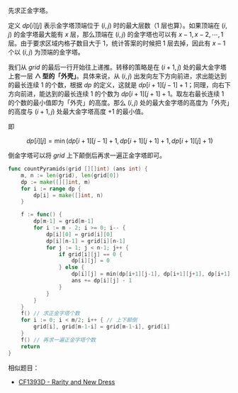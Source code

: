 先求正金字塔。

定义 $\textit{dp}[i][j]$ 表示金字塔顶端位于 $(i,j)$ 时的最大层数（$1$ 层也算）。如果顶端在 $(i,j)$ 的金字塔最大能有 $x$ 层，那么顶端在 $(i,j)$ 的金字塔也可以有 $x-1,x-2,\cdots,1$ 层。由于要求区域内格子数目大于 $1$，统计答案的时候把 $1$ 层去掉，因此有 $x-1$ 个以 $(i,j)$ 为顶端的金字塔。

我们从 $\textit{grid}$ 的最后一行开始往上递推。转移的策略是在 $(i+1,j)$ 处的最大金字塔上套一层 **∧ 型的「外壳」**。具体来说，从 $(i,j)$ 出发向左下方向前进，求出能达到的最长连续 $1$ 的个数，根据 $\textit{dp}$ 的定义，这就是 $\textit{dp}[i+1][j-1]+1$；同理，向右下方向前进，能达到的最长连续 $1$ 的个数为 $\textit{dp}[i+1][j+1]+1$。取左右最长连续 $1$ 的个数的最小值即为「外壳」的高度。那么 $(i,j)$ 处的最大金字塔的高度为「外壳」的高度与 $(i+1,j)$ 处最大金字塔高度 $+1$ 的最小值。

即

$$
\textit{dp}[i][j] = \min(\textit{dp}[i+1][j-1]+1, \textit{dp}[i+1][j+1]+1, \textit{dp}[i+1][j]+1)
$$

倒金字塔可以将 $\textit{grid}$ 上下颠倒后再求一遍正金字塔即可。

```go
func countPyramids(grid [][]int) (ans int) {
	m, n := len(grid), len(grid[0])
	dp := make([][]int, m)
	for i := range dp {
		dp[i] = make([]int, n)
	}

	f := func() {
		dp[m-1] = grid[m-1]
		for i := m - 2; i >= 0; i-- {
			dp[i][0] = grid[i][0]
			dp[i][n-1] = grid[i][n-1]
			for j := 1; j < n-1; j++ {
				if grid[i][j] == 0 {
					dp[i][j] = 0
				} else {
					dp[i][j] = min(dp[i+1][j-1], dp[i+1][j+1], dp[i+1][j]) + 1
					ans += dp[i][j] - 1
				}
			}
		}
	}
	f() // 求正金字塔个数
	for i := 0; i < m/2; i++ { // 上下颠倒
		grid[i], grid[m-1-i] = grid[m-1-i], grid[i]
	}
	f() // 再求一遍正金字塔个数
	return
}
```

相似题目：

- [CF1393D - Rarity and New Dress](https://codeforces.com/problemset/problem/1393/D)
